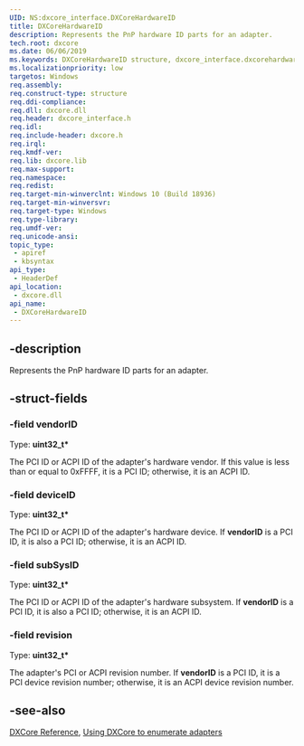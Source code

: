 ```yaml
---
UID: NS:dxcore_interface.DXCoreHardwareID
title: DXCoreHardwareID
description: Represents the PnP hardware ID parts for an adapter.
tech.root: dxcore
ms.date: 06/06/2019
ms.keywords: DXCoreHardwareID structure, dxcore_interface.dxcorehardwareid
ms.localizationpriority: low
targetos: Windows
req.assembly: 
req.construct-type: structure
req.ddi-compliance: 
req.dll: dxcore.dll
req.header: dxcore_interface.h
req.idl: 
req.include-header: dxcore.h
req.irql: 
req.kmdf-ver: 
req.lib: dxcore.lib
req.max-support: 
req.namespace: 
req.redist: 
req.target-min-winverclnt: Windows 10 (Build 18936)
req.target-min-winversvr: 
req.target-type: Windows
req.type-library: 
req.umdf-ver: 
req.unicode-ansi: 
topic_type:
 - apiref
 - kbsyntax
api_type:
 - HeaderDef
api_location:
 - dxcore.dll
api_name:
 - DXCoreHardwareID
---
```


## -description

Represents the PnP hardware ID parts for an adapter.

## -struct-fields

### -field vendorID

Type: **uint32_t\***

The PCI ID or ACPI ID of the adapter's hardware vendor. If this value is less than or equal to 0xFFFF, it is a PCI ID; otherwise, it is an ACPI ID.

### -field deviceID

Type: **uint32_t\***

The PCI ID or ACPI ID of the adapter's hardware device. If <b>vendorID</b> is a PCI ID, it is also a PCI ID; otherwise, it is an ACPI ID.

### -field subSysID

Type: **uint32_t\***

The PCI ID or ACPI ID of the adapter's hardware subsystem. If <b>vendorID</b> is a PCI ID, it is also a PCI ID; otherwise, it is an ACPI ID.

### -field revision

Type: **uint32_t\***

The adapter's PCI or ACPI revision number. If <b>vendorID</b> is a PCI ID, it is a PCI device revision number; otherwise, it is an ACPI device revision number.

## -see-also

[DXCore Reference](/windows/win32/dxcore/dxcore-reference), [Using DXCore to enumerate adapters](/windows/win32/dxcore/dxcore-enum-adapters)
